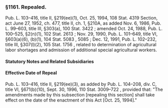 <!--
url: https://uscode.house.gov/view.xhtml?req=granuleid:USC-prelim-title8-section1161&num=0&edition=prelim
date_accessed: 2024-07-28 23:45:17
-->
### §1161\. Repealed.
 Pub. L. 103–416,
 title II, §219(ee)(1\), Oct. 25, 1994,
 108 Stat. 4319
 Section, act June 27, 1952, ch. 477, title II, ch. 1, §210A, as added Nov. 6, 1986,
 Pub. L. 99–603,
 title III, §303(a),
 100 Stat. 3422
 ; amended Oct. 24, 1988,
 Pub. L. 100–525,
 §2(n)(1\),
 102 Stat. 2613
 ; Nov. 29, 1990,
 Pub. L. 101–649,
 title VI, §603(a)(6\), (b)(1\),
 104 Stat. 5083
 ,
 5085 
 ; Dec. 12, 1991,
 Pub. L. 102–232,
 title III, §307(l)(2\),
 105 Stat. 1756
 , related to determination of agricultural labor shortages and admission of additional special agricultural workers.
#### **Statutory Notes and Related Subsidiaries**
#### Effective Date of Repeal
 Pub. L. 103–416,
 title II, §219(ee)(3\), as added by
 Pub. L. 104–208,
 div. C, title VI, §671(b)(10\), Sept. 30, 1996,
 110 Stat. 3009–722
 , provided that: "The amendments made by this subsection \[repealing this section] shall take effect on the date of the enactment of this Act \[Oct. 25, 1994]."
